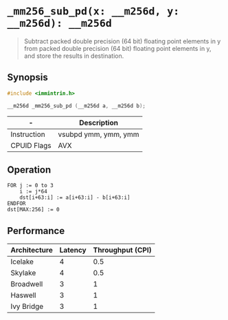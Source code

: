 `_mm256_sub_pd(x: __m256d, y: __m256d): __m256d`
================================================

> Subtract packed double precision (64 bit) floating point elements in y from packed double precision (64 bit) floating point elements in y, and store the results in destination.

## Synopsis

```c
#include <immintrin.h>

__m256d _mm256_sub_pd (__m256d a, __m256d b);
```

| -           | Description          |
| ----------- | -------------------- |
| Instruction | vsubpd ymm, ymm, ymm |
| CPUID Flags | AVX                  |

## Operation

```
FOR j := 0 to 3
	i := j*64
	dst[i+63:i] := a[i+63:i] - b[i+63:i]
ENDFOR
dst[MAX:256] := 0
```

## Performance

| Architecture | Latency | Throughput (CPI) |
| ------------ | ------- | ---------------- |
| Icelake      | 4       | 0.5              |
| Skylake      | 4       | 0.5              |
| Broadwell    | 3       | 1                |
| Haswell      | 3       | 1                |
| Ivy Bridge   | 3       | 1                |
